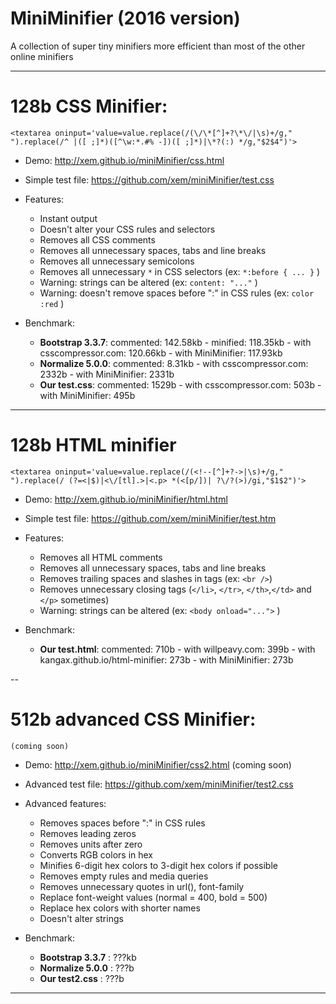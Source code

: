 MiniMinifier (2016 version)
==

A collection of super tiny minifiers more efficient than most of the other online minifiers

---

128b CSS Minifier:
===

````<textarea oninput='value=value.replace(/(\/\*[^]+?\*\/|\s)+/g," ").replace(/^ |([ ;]*)([^\w:*.#% -])([ ;]*)|\*?(:) */g,"$2$4")'>````

- Demo: http://xem.github.io/miniMinifier/css.html

- Simple test file: https://github.com/xem/miniMinifier/test.css

- Features:

  - Instant output
  - Doesn't alter your CSS rules and selectors
  - Removes all CSS comments
  - Removes all unnecessary spaces, tabs and line breaks
  - Removes all unnecessary semicolons
  - Removes all unnecessary ````*```` in CSS selectors (ex: ````*:before { ... }```` )
  - Warning: strings can be altered (ex: ````content: "..."```` )
  - Warning: doesn't remove spaces before ":" in CSS rules (ex: ````color :red```` )
  
- Benchmark:
  
  - **Bootstrap 3.3.7**: commented: 142.58kb - minified: 118.35kb - with csscompressor.com: 120.66kb - with MiniMinifier: 117.93kb
  - **Normalize 5.0.0**: commented: 8.31kb - with csscompressor.com: 2332b - with MiniMinifier: 2331b
  - **Our test.css**: commented: 1529b - with csscompressor.com: 503b - with MiniMinifier: 495b

---

128b HTML minifier
===

````<textarea oninput='value=value.replace(/(<!--[^]+?->|\s)+/g," ").replace(/ (?=<|$)|<\/[tl].>|<.p> *(<[p/])| ?\/?(>)/gi,"$1$2")'>````

- Demo: http://xem.github.io/miniMinifier/html.html

- Simple test file: https://github.com/xem/miniMinifier/test.htm

- Features:

  - Removes all HTML comments
  - Removes all unnecessary spaces, tabs and line breaks
  - Removes trailing spaces and slashes in tags (ex: ````<br />````)
  - Removes unnecessary closing tags (````</li>````, ````</tr>````, ````</th>````,````</td>```` and ````</p>```` sometimes)
  - Warning: strings can be altered (ex: ````<body onload="...">```` )

- Benchmark:

  - **Our test.html**: commented: 710b - with willpeavy.com: 399b - with kangax.github.io/html-minifier: 273b - with MiniMinifier: 273b

--
  
512b advanced CSS Minifier:
===

```` (coming soon) ````

- Demo: http://xem.github.io/miniMinifier/css2.html (coming soon)

- Advanced test file: https://github.com/xem/miniMinifier/test2.css

- Advanced features:

  - Removes spaces before ":" in CSS rules
  - Removes leading zeros
  - Removes units after zero
  - Converts RGB colors in hex
  - Minifies 6-digit hex colors to 3-digit hex colors if possible
  - Removes empty rules and media queries
  - Removes unnecessary quotes in url(), font-family
  - Replace font-weight values (normal = 400, bold = 500)
  - Replace hex colors with shorter names
  - Doesn't alter strings

- Benchmark:
  
  - **Bootstrap 3.3.7** : ???kb
  - **Normalize 5.0.0** : ???b
  - **Our test2.css** : ???b

---
